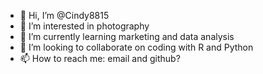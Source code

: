 - 👋 Hi, I’m @Cindy8815
- 👀 I’m interested in photography
- 🌱 I’m currently learning marketing and data analysis
- 💞️ I’m looking to collaborate on coding with R and Python
- 📫 How to reach me: email and github?

<!---
Cindy8815/Cindy8815 is a ✨ special ✨ repository because its `README.md` (this file) appears on your GitHub profile.
You can click the Preview link to take a look at your changes.
--->
